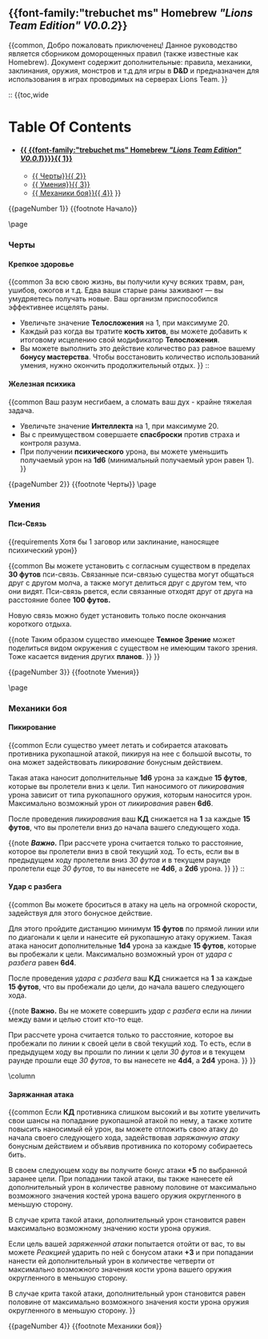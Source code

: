 ## {{font-family:"trebuchet ms" Homebrew *"Lions Team Edition" V0.0.2*}}
{{common,
Добро пожаловать приключенец! Данное руководство является сборником доморощенных правил (также известные как Homebrew). Документ содержит дополнительные: правила, механики, заклинания, оружия, монстров и т.д для игры в **D&D** и предназначен для использования в играх проводимых на серверах Lions Team.
}}

::
{{toc,wide
# Table Of Contents

  - #### [{{ {{font-family:"trebuchet ms" Homebrew *"Lions Team Edition" V0.0.1*}}}}{{ 1}}](#p1)
    - [{{ Черты}}{{ 2}}](#p2)
    - [{{ Умения}}{{ 3}}](#p3)
    - [{{ Механики боя}}{{ 4}}](#p4)
}}

{{pageNumber 1}}
{{footnote Начало}}

\page

### Черты
#### Крепкое здоровье
{{common
За всю свою жизнь, вы получили кучу всяких травм, ран, ушибов, ожогов и т.д. Едва ваши старые раны заживают — вы умудряетесь получать новые. Ваш организм приспособился эффективнее исцелять раны. 
- Увеличьте значение **Телосложения** на 1, при максимуме 20.
- Каждый раз когда вы тратите **кость хитов**, вы можете добавить к итоговому исцелению свой модификатор **Телосложения**.
- Вы можете выполнить это действие количество раз равное вашему **бонусу мастерства**. Чтобы восстановить количество использований умения, нужно окончить продолжительный отдых. 
}}
::
#### Железная психика
{{common
Ваш разум несгибаем, а сломать ваш дух - крайне тяжелая задача.

- Увеличьте значение **Интеллекта** на 1, при максимуме 20.
- Вы с преимуществом совершаете **спасброски** против страха и контроля разума.
- При получении **психического** урона, вы можете уменьшить получаемый урон на **1d6** (минимальный получаемый урон равен 1).
}}

{{pageNumber 2}}
{{footnote Черты}}
\page

### Умения
#### Пси-Связь
{{requirements Хотя бы 1 заговор или заклинание, наносящее психический урон}}

{{common
Вы можете установить с согласным существом в пределах **30 футов** пси-связь. Связанные пси-связью существа могут общаться друг с другом молча, а также могут делиться друг с другом тем, что они видят. Пси-связь рвется, если связанные отходят друг от друга на расстояние более **100 футов.**

Новую связь можно будет установить только после окончания короткого отдыха.

{{note
Таким образом существо имеющее **Темное Зрение** может поделиться видом окружения с существом не имеющим такого зрения. Тоже касается видения других **планов**.
}}
}}

{{pageNumber 3}}
{{footnote Умения}}

\page

### Механики боя
#### Пикирование

{{common
Если существо умеет летать и собирается атаковать противника рукопашной атакой, пикируя на нее с большой высоты, то она может задействовать *пикирование* бонусным действием. 

Такая атака наносит дополнительные **1d6** урона за каждые **15 футов**, которые вы пролетели вниз к цели. Тип наносимого от *пикирования* урона зависит от типа рукопашного оружия, которым наносится урон. Максимально возможный урон от *пикирования* равен **6d6**.

После проведения *пикирования* ваш **КД** снижается на **1** за каждые **15 футов**, что вы пролетели вниз до начала вашего следующего хода.

{{note
***Важно.*** При рассчете урона считается только то расстояние, которое вы пролетели вниз в свой текущий ход. То есть, если вы в предыдущем ходу пролетели вниз *30 футов* и в текущем раунде пролетели еще *30 футов*, то вы нанесете не **4d6**, а **2d6** урона. 
}}
}}
::

#### Удар с разбега
{{common
Вы можете броситься в атаку на цель на огромной скорости, задействуя для этого бонусное действие.

Для этого пройдите дистанцию минимум **15 футов** по прямой линии или по диагонали к цели и нанесите ей рукопашную атаку оружием. Такая атака наносит дополнительные **1d4** урона за каждые **15 футов**, которые вы пробежали к цели. Максимально возможный урон от *удара с разбега* равен **6d4**.

После проведения *удара с разбега* ваш **КД** снижается на **1** за каждые **15 футов**, что вы пробежали до цели, до начала вашего следующего хода.

{{note
**Важно.** Вы не можете совершить *удар с разбега* если на линии между вами и целью стоит кто-то еще.

При рассчете урона считается только то расстояние, которое вы пробежали по линии к своей цели в свой текущий ход. То есть, если в предыдущем ходу вы прошли по линии к цели *30 футов* и в текущем раунде прошли еще *30 футов*, то вы нанесете не **4d4**, а **2d4** урона. 
}}
}}

\column

#### Заряжанная атака
{{common
Если **КД** противника слишком высокий и  вы хотите увеличить свои шансы на попадание рукопашной атакой по нему, а также хотите повысить наносимый ей урон, вы можете отложить свою атаку до начала своего следующего хода, задействовав *заряжанную атаку* бонусным действием и объявив противника по которому собираетесь бить. 

В своем следующем ходу вы получите бонус атаки **+5** по выбранной заранее цели. При попадании такой атаки, вы также нанесете ей дополнительный урон в количестве равному половине от максимально возможного значения костей урона вашего оружия округленного в меньшую сторону.

В случае крита такой атаки, дополнительный урон становится равен максимально возможному значению кости урона оружия.

Если цель вашей *заряженной атаки* попытается отойти от вас, то вы можете *Реакцией* ударить по ней с бонусом атаки **+3** и при попадании нанести ей дополнительный урон в количестве четверти от максимально возможного значения кости урона вашего оружия округленного в меньшую сторону. 

В случае крита такой атаки, дополнительный урон становится равен половине от максимально возможного значения кости урона оружия округленного в меньшую сторону.
}}


{{pageNumber 4}}
{{footnote Механики боя}}